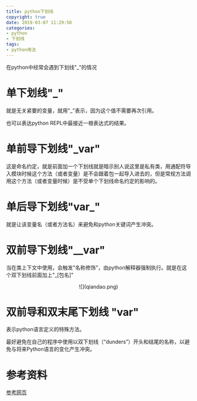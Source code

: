 ```yaml
---
title: python下划线
copyright: true
date: 2019-03-07 11:29:50
categories:
- python
- 下划线
tags:
- python用法
---
```


在python中经常会遇到下划线"_"的情况

<!--more-->

# 单下划线"_"

就是无关紧要的变量，就用"_"表示，因为这个值不需要再次引用。

也可以表达python REPL中最接近一根表达式的结果。

# 单前导下划线"_var"

这是命名约定，就是前面加一个下划线就是暗示别人说这里是私有类，用通配符导入模块时候这个方法（或者变量）是不会跟着包一起导入进去的，但是常规方法调用这个方法（或者变量时候）是不受单个下划线命名约定的影响的。

# 单后导下划线"var_"

就是让该变量名（或者方法名）来避免和python关键词产生冲突。

# 双前导下划线"__var"

当在类上下文中使用，会触发"名称修饰"，由python解释器强制执行。就是在这个双下划线前面加上"_[包名]"

<center>![](qiandao.png)</center>

# 双前导和双末尾下划线 "__var__"

表示python语言定义的特殊方法。

最好避免在自己的程序中使用以双下划线（“dunders”）开头和结尾的名称，以避免与将来Python语言的变化产生冲突。

# 参考资料

[参考网页](https://zhuanlan.zhihu.com/p/36173202)